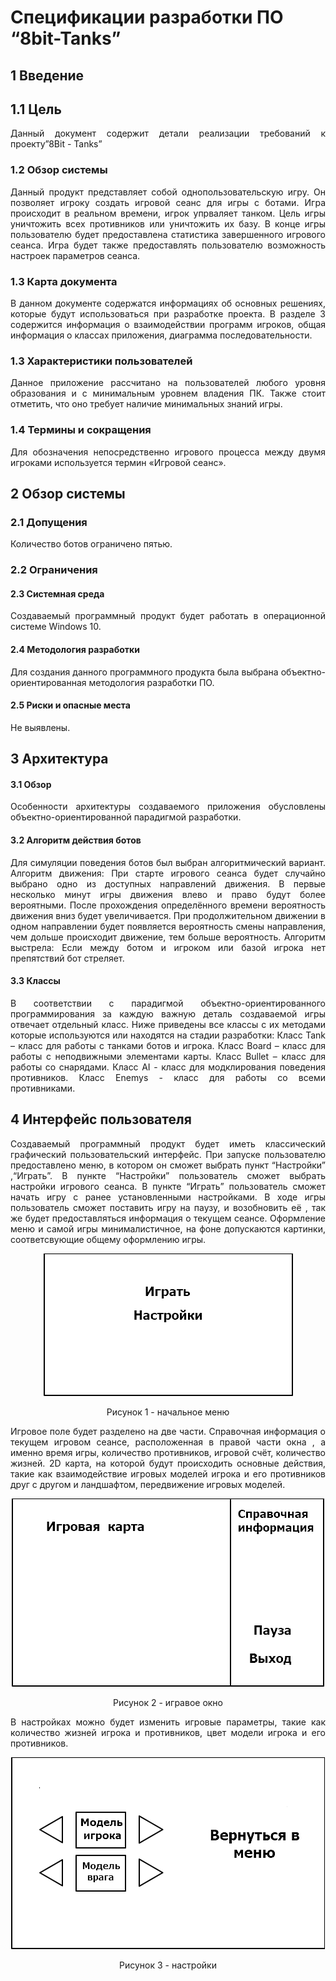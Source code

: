 <h1>Спецификации разработки ПО “8bit-Tanks”</h1>
<h2>1 Введение</h2>
<h2>1.1 Цель</h2>
<p align = "justify">Данный документ содержит детали реализации требований к проекту”8Bit - Tanks”</p>

<h3>1.2	Обзор системы </h3>
<p align = "justify">Данный продукт представляет собой однопользовательскую игру. Он позволяет игроку создать игровой сеанс для игры с ботами. Игра происходит в реальном времени, игрок упрваляет танком. Цель игры уничтожить всех противников или уничтожить их базу. В конце игры пользователю будет предоставлена статистика завершенного игрового сеанса. Игра будет также предоставлять пользователю возможность настроек параметров сеанса.</p>
  
<h3>1.3 Карта документа</h3>
<p align = "justify">В данном документе содержатся информациях об основных решениях, которые будут использоваться при разработке проекта. В разделе 3 содержится информация о взаимодействии программ игроков, общая информация о классах приложения, диаграмма последовательности.</p>

<h3>1.3 Характеристики пользователей</h3>
<p align = "justify">Данное приложение рассчитано на пользователей любого уровня образования и с минимальным уровнем владения ПК. Также стоит отметить, что оно требует наличие минимальных знаний игры.</p>

<h3>1.4	Термины и сокращения </h3>
<p align = "justify">Для обозначения непосредственно игрового процесса между двумя игроками используется термин «Игровой сеанс».</p>
<h2>2 Обзор системы</h2>
<h3>2.1 Допущения</h3>
<p align = "justify">Количество ботов ограничено пятью.</p>

<h3>2.2 Ограничения</h3>
<p align = "justify"Ограничения, серьезно влияющие на ход разработки, отсутствуют.</p>
<h4>2.3 Системная среда</h4>
<p align = "justify">Создаваемый программный продукт будет работать в операционной системе Windows 10.</p>
<h4>2.4 Методология разработки</h4>
<p align = "justify">Для создания данного программного продукта была выбрана объектно-ориентированная методология разработки ПО.</p>
<h4>2.5 Риски и опасные места</h4>
<p align = "justify">Не выявлены.</p>

<h2>3 Архитектура</h2>
<h4>3.1 Обзор</h4>
<p align = "justify">Особенности архитектуры создаваемого приложения обусловлены объектно-ориентированной парадигмой разработки.</p>
<h4>3.2 Алгоритм действия ботов</h4>
<p align = "justify">Для симуляции  поведения ботов был выбран алгоритмический вариант.
Алгоритм движения:
При старте игрового сеанса будет случайно выбрано одно из доступных направлений движения. В первые несколько минут игры движения влево и право будут более вероятными. После прохождения определённого времени вероятность движения вниз будет увеличивается. При продолжительном движении  в одном направлении будет появляется вероятность смены направления, чем дольше происходит движение,  тем больше вероятность.
Алгоритм выстрела:
Если между ботом и игроком или базой игрока нет препятствий бот стреляет.</p>
<h4>3.3 Классы</h4>
<p align = "justify">В соответствии с парадигмой объектно-ориентированного программирования за каждую важную деталь создаваемой игры отвечает отдельный класс. Ниже приведены все классы с их методами которые используются или находятся на стадии разработки:
Класс Tank – класс для работы с танками ботов и игрока.
Класс Board – класс для работы с неподвижными элементами карты.
Класс Bullet – класс для работы со снарядами.
Класс AI - класс для модклирования поведения противников.
Класс Enemys - класс для работы со всеми противниками.
</p>

<h2>4 Интерфейс пользователя</h2>
<p align = "justify"> Создаваемый программный продукт будет иметь классический графический пользовательский интерфейс. При запуске пользователю предоставлено меню, в котором он сможет выбрать пункт “Настройки” ,“Играть”. В пункте “Настройки”  пользователь сможет выбрать настройки игрового сеанса. В пункте “Играть” пользователь сможет начать игру с ранее установленными настройками. В ходе игры пользователь сможет поставить игру на паузу, и возобновить её , так же будет предоставляться информация о текущем сеансе.  Оформление меню и самой игры минималистичное, на фоне допускаются картинки, соответсвующие общему оформлению игры. </p>

<p align="center"><img src="menu.png"></p>
<p align="center">Рисунок 1 - начальное меню</p>
<p align = "justify">Игровое поле будет разделено на две части. Справочная информация о текущем игровом сеансе, расположенная в правой части окна , а именно время игры, количество противников, игровой счёт, количество жизней. 2D карта, на которой будут происходить основные действия, такие как взаимодействие игровых моделей игрока и его противников друг с другом и ландшафтом, передвижение игровых моделей.</p>

<p align="center"><img src="game.png"></p>
<p align="center">Рисунок 2 - игравое окно</p>

<p align = "justify">В настройках можно будет изменить игровые параметры, такие как количество жизней игрока и противников, цвет модели игрока и его противников.</p> 
<p align="center"><img src="settings.png"></p>
<p align="center">Рисунок 3 - настройки</p>

